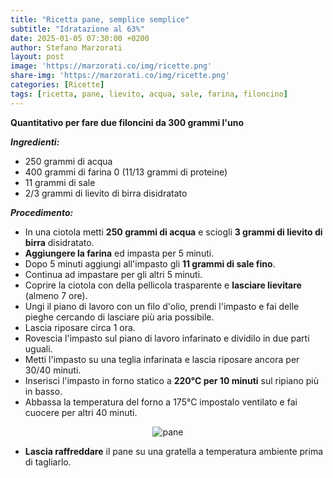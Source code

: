 ```yaml
---
title: "Ricetta pane, semplice semplice"
subtitle: "Idratazione al 63%"
date: 2025-01-05 07:30:00 +0200
author: Stefano Marzorati
layout: post
image: 'https://marzorati.co/img/ricette.png'
share-img: 'https://marzorati.co/img/ricette.png'
categories: [Ricette]
tags: [ricetta, pane, lievito, acqua, sale, farina, filoncino]
---
```

**Quantitativo per fare due filoncini da 300 grammi l'uno**   

***Ingredienti:***   

* 250 grammi di acqua
* 400 grammi di farina 0 (11/13 grammi di proteine)
* 11 grammi di sale
* 2/3 grammi di lievito di birra disidratato

***Procedimento:***   

* In una ciotola metti **250 grammi di acqua** e sciogli **3 grammi di lievito di birra** disidratato.
* **Aggiungere la farina** ed impasta per 5 minuti.   
* Dopo 5 minuti aggiungi all'impasto gli **11 grammi di sale fino**.   
* Continua ad impastare per gli altri 5 minuti.
* Coprire la ciotola con della pellicola trasparente e **lasciare lievitare** (almeno 7 ore).  
* Ungi il piano di lavoro con un filo d'olio, prendi l'impasto e fai delle pieghe cercando di lasciare più aria possibile.
* Lascia riposare circa 1 ora.
* Rovescia l'impasto sul piano di lavoro infarinato e dividilo in due parti uguali.
* Metti l'impasto su una teglia infarinata e lascia riposare ancora per 30/40 minuti.
* Inserisci l'impasto in forno statico a **220°C per 10 minuti** sul ripiano più in basso.
* Abbassa la temperatura del forno a 175°C impostalo ventilato e fai cuocere per altri 40 minuti.

<center><img src="https://marzorati.co/img/post/filoncini-pane.jpg" alt="pane"></center>  

* **Lascia raffreddare** il pane su una gratella a temperatura ambiente prima di tagliarlo.  